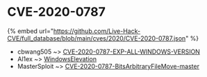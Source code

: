 # CVE-2020-0787
{% embed url="https://github.com/Live-Hack-CVE/full_database/blob/main/cves/2020/CVE-2020-0787.json" %}

* cbwang505 ~> [CVE-2020-0787-EXP-ALL-WINDOWS-VERSION](https://www.alice-snow.ru/2020/database/cve-2020-0787/cve-2020-0787-exp-all-windows-version-cbwang505)
* Al1ex ~> [WindowsElevation](https://www.alice-snow.ru/2020/database/cve-2020-0787/windowselevation-al1ex)
* MasterSploit ~> [CVE-2020-0787-BitsArbitraryFileMove-master](https://www.alice-snow.ru/2020/database/cve-2020-0787/cve-2020-0787-bitsarbitraryfilemove-master-mastersploit)